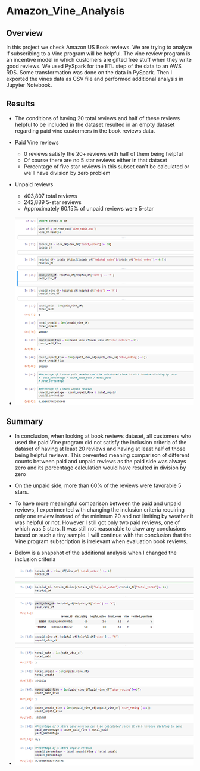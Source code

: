 # Amazon_Vine_Analysis

## Overview

In this project we check Amazon US Book reviews. We are trying to analyze if subscribing to a Vine program will be helpful. The vine review program is an incentive model in which customers are gifted free stuff when they write good reviews. We used PySpark for the ETL step of the data to an AWS RDS. Some transformation was done on the data in PySpark. Then I exported the vines data as CSV file and performed additional analysis in Jupyter Notebook.




## Results

- The conditions of having 20 total reviews and half of these reviews helpful to be included in the dataset resulted in an empty dataset regarding paid vine custormers in the book reviews data. 

- Paid Vine reviews
  - 0 reviews satisfy the 20+ reviews with half of them being helpful
  - Of course there are no 5 star reviews either in that dataset
  - Percentage of five star reviews in this subset can't be calculated or we'll have division by zero problem

- Unpaid reviews
  - 403,807 total reviews
  - 242,889 5-star reviews
  - Approximately 60.15% of unpaid reviews were 5-star

- ![IMAGE_DESCRIPTION](/Images/output.png)

## Summary

- In conclusion, when looking at book reviews dataset, all customers who used the paid Vine program did not satisfy the inclusion criteria of the dataset of having at least 20 reviews and having at least half of those being helpful reviews. This prevented meaning comparison of different counts between paid and unpaid reviews as the paid side was always zero and its percentage calculation would have resulted in division by zero

- On the unpaid side, more than 60% of the reviews were favorable 5 stars.

- To have more meaningful comparison between the paid and unpaid reviews, I experimented with changing the inclusion criteria requiring only one review instead of the minimum 20 and not limiting by weather it was helpful or not. However I still got only two paid reviews, one of which was 5 stars. It was still not reasonable to draw any conclusions based on such a tiny sample. I will continue with the conclusion that the Vine program subscription is irrelevant when evaluation book reviews.

- Below is a snapshot of the additional analysis when I changed the inclusion criteria

- ![IMAGE_DESCRIPTION](/Images/output2.png)

